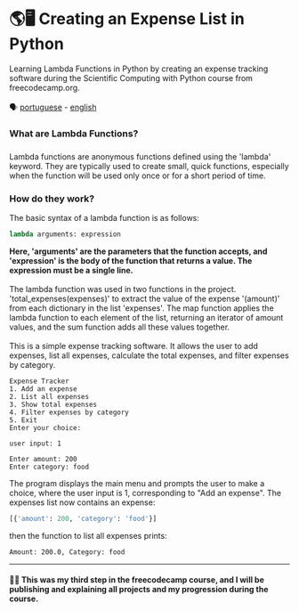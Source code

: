 # 🌎🖥 Creating an Expense List in Python
Learning Lambda Functions in Python by creating an expense tracking software during the Scientific Computing with Python course from freecodecamp.org.
<br>
<br>
🗣️ [portuguese](https://github.com/matheuusventura/lambda-functions-freecodecamp) - [english](https://github.com/matheuusventura/lambda-functions-freecodecamp/blob/main/README-english.md)
<h3>What are Lambda Functions?<h3></h3>
Lambda functions are anonymous functions defined using the 'lambda' keyword. They are typically used to create small, quick functions, especially when the function will be used only once or for a short period of time.

<h3>How do they work?</h3>
The basic syntax of a lambda function is as follows:
<br>

```python
lambda arguments: expression
```
<b>Here, 'arguments' are the parameters that the function accepts, and 'expression' is the body of the function that returns a value. The expression must be a single line.</b>
<br>
<br>
The lambda function was used in two functions in the project. 'total_expenses(expenses)' to extract the value of the expense '(amount)' from each dictionary in the list 'expenses'. The map function applies the lambda function to each element of the list, returning an iterator of amount values, and the sum function adds all these values together.
<br>
<br>
This is a simple expense tracking software. It allows the user to add expenses, list all expenses, calculate the total expenses, and filter expenses by category.

```
Expense Tracker
1. Add an expense
2. List all expenses
3. Show total expenses        
4. Filter expenses by category
5. Exit
Enter your choice:
```

```
user input: 1
```

```
Enter amount: 200
Enter category: food
```

The program displays the main menu and prompts the user to make a choice, where the user input is 1, corresponding to "Add an expense". The expenses list now contains an expense:

```python
[{'amount': 200, 'category': 'food'}]
```

then the function to list all expenses prints:

```All Expenses:
Amount: 200.0, Category: food
```

<hr>
<h4>👋😆 This was my third step in the freecodecamp course, and I will be publishing and explaining all projects and my progression during the course.</h4>
